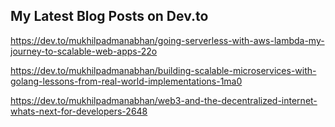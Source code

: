 ## My Latest Blog Posts on Dev.to

https://dev.to/mukhilpadmanabhan/going-serverless-with-aws-lambda-my-journey-to-scalable-web-apps-22o

https://dev.to/mukhilpadmanabhan/building-scalable-microservices-with-golang-lessons-from-real-world-implementations-1ma0

https://dev.to/mukhilpadmanabhan/web3-and-the-decentralized-internet-whats-next-for-developers-2648

